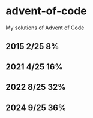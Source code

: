 # advent-of-code
My solutions of Advent of Code

## 2015 2/25 8%
## 2021 4/25 16%
## 2022 8/25 32%
## 2024 9/25 36%
